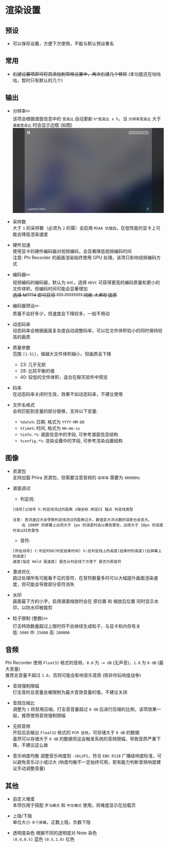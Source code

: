 # 渲染设置

## 预设  

- 可以保存设置，方便下次使用，不能与默认预设重名

## 常用

- ~~右键设置项即可将其添加到常用设置中，再次右键几个移除~~ (本功能还在咕咕咕，暂时只有默认的几个)

## 输出

- 分辨率✏️  
  该项会根据谱面信息中的 `宽高比` 自动更新 `h*宽高比 x h`，当 `分辨率宽高比` 大于 `谱面宽高比` 时会显示边框 (如图)
  ![边框](./image/边框.png)

- 采样数  
  大于 `1` 的采样数（必须为 `2` 的幂）会启用 `MSAA 抗锯齿`，在低性能的显卡上可能会降低渲染速度

- 硬件加速  
  使用显卡的硬件编码器对视频编码，会显著降低视频编码时间  
  注意: Phi Recorder 的画面渲染始终使用 GPU 处理，该项只影响视频编码方式

- 编码器✏️  
  视频编码的编码器，默认为 `AVC`，选择 `HEVC` 可获得更高的编码质量和更小的文件体积，但编码时间可能会显著增加  
  ~~选择 M???4 即可获得 ??? ???????? 同款 *大果粒* 画质~~

- 编码器预设✏️  
  质量不会好多少，但速度会下降较多，一般不用动

- 动态码率  
  动态码率会根据画面复杂度自动调整码率，可以在文件体积较小的同时保持较高的画质

- 质量参数  
  范围 `[1-51]`，值越大文件体积越小，但画质会下降  
  - 23: 几乎无损  
  - 28: 比较平衡的值  
  - 40: 较低的文件体积，适合在聊天软件中预览

- 码率  
  在动态码率关闭时生效，效果不如动态码率，不建议使用

- 文件名格式  
  会将匹配到变量的部分替换，支持以下变量:  
  - `%date%`: 日期, 格式为 `YYYY-MM-DD`
  - `%time%`: 时间, 格式为 `HH-mm-ss`
  - `%info.*%`: 谱面信息中的字段, 可参考谱面信息结构
  - `%config.*%`: 渲染设置中的字段, 可参考渲染设置结构

## 图像

- 资源包  
  支持加载 Phira 资源包，但需要注意音频的 `采样率` 需要为 `48000Hz`

- 谱面调试  
  - 判定线:  

  ```string
  [线号]父线号 h:判定线流过的距离 z轴坐标 绑定UI 锚点 判定线类型

  注意: 若流速过大会导致判定线流过的距离过大，数值变大浮点数的误差也会变大。  
      在 1080P 的屏幕上出现大于 1px 的误差时会以黄色警告，出现大于 10px 的误差时会以红色警告
  ```

  - 音符:  

  ```string
  [所在线号] t:判定时间(判定结束时间) h:在判定线上的高度(结束时的高度)[在屏幕上的高度]
  速度(指定 Hold 尾速度) 是否从判定线下方落下 是否为假音符
  ```

- 激进优化  
  跳过处理所有可能看不见的音符，在音符数量多时可以大幅提升画面渲染速度，但可能会导致部分音符消失

- 水印  
  画面最下方的小字，启用谱面缩放时会在 原位置 和 缩放后位置 同时显示水印，以防水印被裁剪

- 粒子限制 (整数)✏️  
  打击特效数量超过上限时将不会继续生成粒子，与显卡和内存有关  
  低: `5000` 中: `25000` 高: `200000`

## 音频

Phi Recorder 使用 `Float32` 格式的音频，`0.0` 为 `-∞ dB` (无声音)，`1.0` 为 `0 dB` (最大音量)  
推荐总音量不超过 `1.0`，否则可能会影响音乐音质 (除非你玩响度战争)

- 音效强制限幅  
  打击音的总音量会被限制为最大音效音量的值，不建议关闭

- 音效压缩比  
  调整为 `1` 将禁用压缩。打击音音量超过 `0 dB` 后进行压缩的比例，该项效果一般，推荐使用音效强制限幅

- 无损音频  
  开启后会输出 `Float32` 格式的 `PCM 音频`，可存储大于 `0 dB` 的数据  
  虽然可以存储大于 `0 dB` 的数据但这会触发系统的音频限幅，导致音质严重下降，不建议这么做

- 音乐响度均衡
  调整音乐响度到 `-16LUFS`，符合 `EBU R128` 广播级响度标准，可以避免音乐过小或过大 (响度均衡不一定始终可用，若有能力判断音频响度建议手动调整音量)

## 其他

- 自定义难度  
  本项仅用于搭配 `罗马模式` 和 `中文模式` 使用，将难度显示在加载页

- 上隐/下隐  
  单位大小 `半个屏幕`，正数上隐，负数下隐

- 透明度染色
  根据不同的透明度对 Note 染色  
  `(0.0,0.5]` 蓝色 `(0.5,1.0)` 红色
